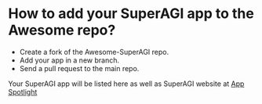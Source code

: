 # How to add your SuperAGI app to the Awesome repo?

- Create a fork of the Awesome-SuperAGI repo.
- Add your app in a new branch.
- Send a pull request to the main repo.

Your SuperAGI app will be listed here as well as SuperAGI website at [App Spotlight](https://superagi.com/app-spotlight/)
